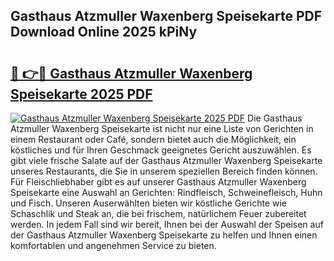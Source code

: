 ## Gasthaus Atzmuller Waxenberg Speisekarte PDF Download Online 2025 kPiNy

# <h2><a href="http://gc99etf.nevu.top/?p=Gasthaus+Atzmuller+Waxenberg+Speisekarte">🔗 👉🔴 Gasthaus Atzmuller Waxenberg Speisekarte 2025 PDF</a></h2>

[![Gasthaus Atzmuller Waxenberg Speisekarte 2025 PDF](https://i.imgur.com/dBaPXMq.png)](http://gc99etf.nevu.top/?p=Gasthaus+Atzmuller+Waxenberg+Speisekarte)
Die Gasthaus Atzmuller Waxenberg Speisekarte ist nicht nur eine Liste von Gerichten in einem Restaurant oder Café, sondern bietet auch die Möglichkeit, ein köstliches und für Ihren Geschmack geeignetes Gericht auszuwählen. Es gibt viele frische Salate auf der Gasthaus Atzmuller Waxenberg Speisekarte unseres Restaurants, die Sie in unserem speziellen Bereich finden können. Für Fleischliebhaber gibt es auf unserer Gasthaus Atzmuller Waxenberg Speisekarte eine Auswahl an Gerichten: Rindfleisch, Schweinefleisch, Huhn und Fisch. Unseren Auserwählten bieten wir köstliche Gerichte wie Schaschlik und Steak an, die bei frischem, natürlichem Feuer zubereitet werden. In jedem Fall sind wir bereit, Ihnen bei der Auswahl der Speisen auf der Gasthaus Atzmuller Waxenberg Speisekarte zu helfen und Ihnen einen komfortablen und angenehmen Service zu bieten.
